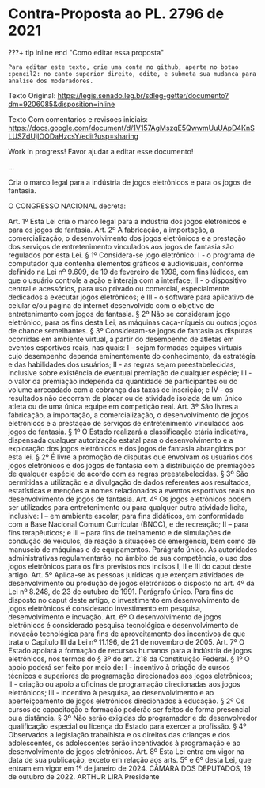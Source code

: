 # Contra-Proposta ao PL. 2796 de 2021

???+ tip inline end "Como editar essa proposta" 

    Para editar este texto, crie uma conta no github, aperte no botao :pencil2: no canto superior direito, edite, e submeta sua mudanca para analise dos moderadores.

Texto Original: https://legis.senado.leg.br/sdleg-getter/documento?dm=9206085&disposition=inline

Texto Com comentarios e revisoes iniciais: https://docs.google.com/document/d/1V157AgMszqE5QwwmUuUApD4KnSLUSZdUjIOODaHzcsY/edit?usp=sharing

Work in progress! Favor ajudar a editar esse documento!

...

Cria o marco legal para a indústria  de jogos eletrônicos e para os jogos  de fantasia.

O CONGRESSO NACIONAL decreta:

Art. 1º Esta Lei cria o marco legal para a indústria
dos jogos eletrônicos e para os jogos de fantasia.
Art. 2º A fabricação, a importação, a
comercialização, o desenvolvimento dos jogos eletrônicos e a
prestação dos serviços de entretenimento vinculados aos jogos
de fantasia são regulados por esta Lei.
§ 1º Considera-se jogo eletrônico:
I - o programa de computador que contenha elementos
gráficos e audiovisuais, conforme definido na Lei nº 9.609, de
19 de fevereiro de 1998, com fins lúdicos, em que o usuário
controle a ação e interaja com a interface;
II - o dispositivo central e acessórios, para uso
privado ou comercial, especialmente dedicados a executar jogos
eletrônicos; e
III - o software para aplicativo de celular e/ou
página de internet desenvolvido com o objetivo de
entretenimento com jogos de fantasia.
§ 2º Não se consideram jogo eletrônico, para os fins
desta Lei, as máquinas caça-níqueis ou outros jogos de chance
semelhantes.
§ 3º Consideram-se jogos de fantasia as disputas
ocorridas em ambiente virtual, a partir do desempenho de
atletas em eventos esportivos reais, nas quais:
I - sejam formadas equipes virtuais cujo desempenho
dependa eminentemente do conhecimento, da estratégia e das
habilidades dos usuários;
II - as regras sejam preestabelecidas, inclusive
sobre existência de eventual premiação de qualquer espécie;
III - o valor da premiação independa da quantidade
de participantes ou do volume arrecadado com a cobrança das
taxas de inscrição; e
IV - os resultados não decorram de placar ou de
atividade isolada de um único atleta ou de uma única equipe em
competição real.
Art. 3º São livres a fabricação, a importação, a
comercialização, o desenvolvimento de jogos eletrônicos e a
prestação de serviços de entretenimento vinculados aos jogos
de fantasia.
§ 1º O Estado realizará a classificação etária
indicativa, dispensada qualquer autorização estatal para o
desenvolvimento e a exploração dos jogos eletrônicos e dos
jogos de fantasia abrangidos por esta lei.
§ 2º É livre a promoção de disputas que envolvam os
usuários dos jogos eletrônicos e dos jogos de fantasia com a
distribuição de premiações de qualquer espécie de acordo com
as regras preestabelecidas.
§ 3º São permitidas a utilização e a divulgação de
dados referentes aos resultados, estatísticas e menções a nomes
relacionados a eventos esportivos reais no desenvolvimento de
jogos de fantasia.
Art. 4º Os jogos eletrônicos podem ser utilizados
para entretenimento ou para qualquer outra atividade lícita,
inclusive:
I – em ambiente escolar, para fins didáticos, em
conformidade com a Base Nacional Comum Curricular (BNCC), e de
recreação;
II – para fins terapêuticos; e
III – para fins de treinamento e de simulações de
condução de veículos, de reação a situações de emergência, bem
como de manuseio de máquinas e de equipamentos.
Parágrafo único. As autoridades administrativas
regulamentarão, no âmbito de sua competência, o uso dos jogos
eletrônicos para os fins previstos nos incisos I, II e III do
caput deste artigo.
Art. 5º Aplica-se às pessoas jurídicas que exerçam
atividades de desenvolvimento ou produção de jogos eletrônicos
o disposto no art. 4º da Lei nº 8.248, de 23 de outubro de 1991.
Parágrafo único. Para fins do disposto no caput deste
artigo, o investimento em desenvolvimento de jogos eletrônicos
é considerado investimento em pesquisa, desenvolvimento e
inovação.
Art. 6º O desenvolvimento de jogos eletrônicos é
considerado pesquisa tecnológica e desenvolvimento de inovação
tecnológica para fins de aproveitamento dos incentivos de que
trata o Capítulo III da Lei nº 11.196, de 21 de novembro de 2005.
Art. 7º O Estado apoiará a formação de recursos
humanos para a indústria de jogos eletrônicos, nos termos do
§ 3º do art. 218 da Constituição Federal.
§ 1º O apoio poderá ser feito por meio de:
I - incentivo à criação de cursos técnicos e
superiores de programação direcionados aos jogos eletrônicos;
II - criação ou apoio a oficinas de programação
direcionadas aos jogos eletrônicos;
III - incentivo à pesquisa, ao desenvolvimento e ao
aperfeiçoamento de jogos eletrônicos direcionados à educação.
§ 2º Os cursos de capacitação e formação poderão ser
feitos de forma presencial ou a distância.
§ 3º Não serão exigidas do programador e do
desenvolvedor qualificação especial ou licença do Estado para
exercer a profissão.
§ 4º Observados a legislação trabalhista e os
direitos das crianças e dos adolescentes, os adolescentes serão
incentivados à programação e ao desenvolvimento de jogos
eletrônicos.
Art. 8º Esta Lei entra em vigor na data de sua
publicação, exceto em relação aos arts. 5º e 6º desta Lei, que
entram em vigor em 1º de janeiro de 2024.
CÂMARA DOS DEPUTADOS, 19 de outubro de 2022.
ARTHUR LIRA
Presidente
